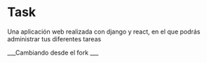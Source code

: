 # Task
Una aplicación web realizada con django y react, en el que podrás administrar tus diferentes tareas

___Cambiando desde el fork ___
